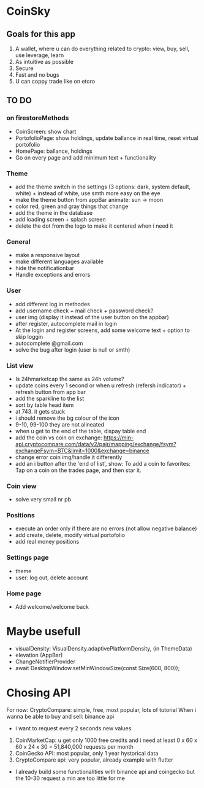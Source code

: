 # CoinSky

## Goals for this app
1. A wallet, where u can do everything related to crypto: view, buy, sell, use leverage, learn
2. As intuitive as possible
3. Secure
4. Fast and no bugs
5. U can coppy trade like on etoro

## TO DO
### on firestoreMethods
- CoinScreen: show chart
- PortofolioPage: show holdings, update ballance in real time, reset virtual portofolio
- HomePage: ballance, holdings
- Go on every page and add minimum text + functionality

### Theme
- add the theme switch in the settings (3 options: dark, system default, white) + instead of white, use smth more easy on the eye
- make the theme button from appBar animate: sun -> moon
- color red, green and gray things that change
- add the theme in the database
- add loading screen + splash screen
- delete the dot from the logo to make it centered when i need it
### General
- make a responsive layout
- make different languages available
- hide the notificationbar
- Handle exceptions and errors
### User
- add different log in methodes
- add username check + mail check + password check?
- user img (display it instead of the user button on the appbar)
- after register, autocomplete mail in login
- At the login and register screens, add some welcome text + option to skip loggin
- autocomplete @gmail.com
- solve the bug after login (user is null or smth)
### List view
- Is 24hmarketcap the same as 24h volume?
- update coins every 1 second or when u refresh (refersh indicator) + refresh button from app bar
- add the sparkline to the list
- sort by table head item
- at 743. it gets stuck
- i should remove the bg colour of the icon
- 9-10, 99-100 they are not alineated
- when u get to the end of the table, dispay table end
- add the coin vs coin on exchange: https://min-api.cryptocompare.com/data/v2/pair/mapping/exchange/fsym?exchangeFsym=BTC&limit=1000&exchange=binance
- change error coin img/handle it differently
- add an i button after the 'end of list', show: To add a coin to favorites: Tap on a coin on the trades page, and then star it.
### Coin view
- solve very small nr pb
### Positions
- execute an order only if there are no errors (not allow negative balance)
- add create, delete, modify virtual portofolio
- add real money positions
### Settings page
- theme
- user: log out, delete account
### Home page
- Add welcome/welcome back

# Maybe usefull
- visualDensity: VisualDensity.adaptivePlatformDensity, (in ThemeData)
- elevation (AppBar)
- ChangeNotifierProvider
- await DesktopWindow.setMinWindowSize(const Size(600, 800));

# Chosing API
For now: CryptoCompare: simple, free, most popular, lots of tutorial
When i wanna be able to buy and sell: binance api
- i want to request every 2 seconds new values
1. CoinMarketCap: u get only 1000 free credits and i need at least 0 x 60 x 60 x 24 x 30 = 51,840,000 requests per month
2. CoinGecko API: most popular, only 1 year hystorical data
3. CryptoCompare api: very popular, already example with flutter 
- I already build some functionalities with binance api and coingecko but the 10-30 request a min are too little for me